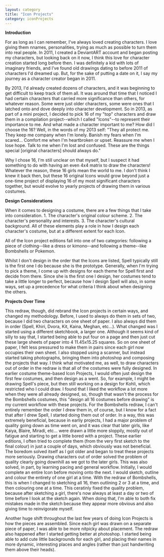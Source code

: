 ```yaml
---
layout: category
title: "Icon Projects"
category: iconProjects
---
```


**Introduction**

For as long as I can remember, I've always loved creating characters. I love giving them nnames, personalities, trying as much as possible to turn them into real people. In 2011, I created a DeviantART account and began posting my characters, but looking back on it now, I think this love for character creation started long before then. I was definitely a kid with lots of imaginary friends, and I've found old drawings dating to before 2011 of characters I'd dreamed up. But, for the sake of putting a date on it, I say my journey as a character creator began in 2011.

By 2013, I'd already created dozens of characters, and it was beginning to get difficult to keep track of them all. It was around that time that I noticed I had certain characters that carried more significance than others, for whatever reason. Some were just older characters, some were ones that I latched onto and dove deeply into character development. So in 2013, as part of a mini project, I decided to pick 16 of my "top" characters and draw them in a compilation project--which I called "Icons"--to represent their importance to me. And what made a character important to me? How did I choose the 16? Well, in the words of my 2013 self: "They all protect me. They keep me company when I'm lonely. Banish my fears when I'm scared... Comfort me when I'm heartbroken or upset. Reassure me when I lose hope. Talk to me when I'm lost and confused. These are the things special [original characters] should always do."

Why I chose 16, I'm still unclear on that myself, but I suspect it had something to do with having an even 4x4 matrix to draw the characters! Whatever the reason, these 16 girls mean the world to me. I don't think I knew it back then, but these 16 original Icons would grow beyond just a one-time project of displaying 16 of my most significant characters together, but would evolve to yearly projects of drawing them in various costumes.


**Design Considerations**

When it comes to designing a costume, there are a few things that I take into consideration. 
	1. The character's original colour scheme. 
	2. The character's personality and interests. 
	3. The character's cultural background. 
All of these elements play a role in how I design each character's costume, but at a different extent for each Icon. 

All of the Icon project editions fall into one of two categories: following a piece of clothing--like a dress or kimono--and following a theme--like Bombshells or Pokemon.

Whilst I don't design in the order that the Icons are listed, Spell typically still is the first one I do because she is the prototype. Generally, when I'm trying to pick a theme, I come up with designs for each theme for Spell first and decide from there. Since she is the first one I design, her costumes tend to take a little longer to perfect, because how I design Spell will also, in some ways, set up a precedence for what criteria I think about when designing the others.  


**Projects Over Time** 

This redraw, though, did rebrand the Icon projects in certain ways, and changed my methodology. Before, I used to always do them in sets of two, because I did two characters on one sheet of paper. I also always did them in order (Spell, Khiri, Dvora, Kit, Kaina, Meghan, etc...). What changed was I started using a different sketchbook, a larger one. Although it seems kind of silly to say that, I started being able to put four on a page and then just cut these large sheets of paper into 4 11.45x15.25 squares. So on one sheet of paper, I felt less pressured to make them in pairs since each girl now occupies their own sheet. I also stopped using a scanner, but instead started taking photographs, bringing them into photoshop and composing the projects that way. I think what motivated me, as well, to draw characters out of order in the redraw is that all of the costumes were fully designed. In earlier costume theme-based Icon Projects, I would often just design the first few costumes, and then design as a went. So, for example, I might be drawing Spell's piece, but then still working on a design for Kohli, which restricted who I could draw. I found that I liked the workflow a lot more when they were all already designed, so, though that wasn't the process for the Bombshells costumes, this "design all 16 costumes before drawing" is my current workflow with these projects. For the Bombshells redraw, I can't entirely remember the order I drew them in, of course, but I know for a fact that after I drew Spell, I started doing them out of order. In a way, this was extremely beneficial, because in earliy projects, I had a major problem of quality going down as time went on, and it was clear that later girls, like Kaiya, Blaire, Miradi, etc... were drawn a little more sloppily, mostly out of fatigue and starting to get a little bored with a project. These earlier editions, I often tried to complete them (from the very first sketch to the final colour) in just a couple of days, which obviously was not beneficial. The boredom solved itself as I got older and began to treat these projects more seriously. Drawing characters out of order solved the problem of quality clearly going downhill as we got to the later girls. This was also solved, in part, by learning pacing and general workflow. Initially, I would complete an entire Icon before moving onto the next. I would sketch, outline and colour the entirety of one girl at a time. With the redraw of Bombshells, this is when I changed to sketching all 16, then outlining 2 or 3 at a time, and then colouring one at a time. This ceratinly fixed the quality problem, because after sketching a girl, there's now always at least a day or two of time before I look at the sketch again. When doing that, I'm able to both fix mistakes made in the sketch because they appear more obvious and also giving time to reinvigorate myself. 

Another huge shift throughout the last few years of doing Icon Projects is how the pieces are assembled. Since each girl was drawn on a separate piece of paper, I was able to be more nitpicky about placement. The redraw also happened after I started getting better at photoshop. I started being able to add cute little backgrounds for each girl, and placing their names in more dynamic, interesting places and angles (rather than just handwriting them above their heads). 

